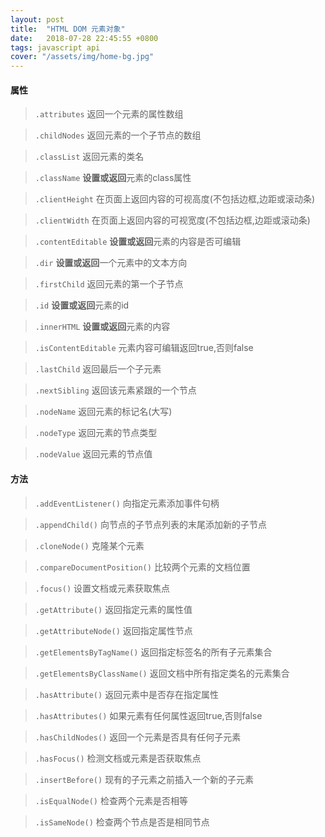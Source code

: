 ```yaml
---
layout: post
title:  "HTML DOM 元素对象"
date:   2018-07-28 22:45:55 +0800
tags: javascript api
cover: "/assets/img/home-bg.jpg"
---
```


#### 属性
> ``.attributes`` 返回一个元素的属性数组

> ``.childNodes`` 返回元素的一个子节点的数组

> ``.classList`` 返回元素的类名

> ``.className`` **设置或返回**元素的class属性

> ``.clientHeight`` 在页面上返回内容的可视高度(不包括边框,边距或滚动条)

> ``.clientWidth`` 在页面上返回内容的可视宽度(不包括边框,边距或滚动条)

> ``.contentEditable`` **设置或返回**元素的内容是否可编辑

> ``.dir`` **设置或返回**一个元素中的文本方向

> ``.firstChild`` 返回元素的第一个子节点

> ``.id`` **设置或返回**元素的id

> ``.innerHTML`` **设置或返回**元素的内容

> ``.isContentEditable`` 元素内容可编辑返回true,否则false

> ``.lastChild`` 返回最后一个子元素

> ``.nextSibling`` 返回该元素紧跟的一个节点

> ``.nodeName`` 返回元素的标记名(大写)

> ``.nodeType`` 返回元素的节点类型

> ``.nodeValue`` 返回元素的节点值


#### 方法
> ``.addEventListener()`` 向指定元素添加事件句柄

> ``.appendChild()`` 向节点的子节点列表的末尾添加新的子节点

> ``.cloneNode()`` 克隆某个元素

> ``.compareDocumentPosition()`` 比较两个元素的文档位置

> ``.focus()`` 设置文档或元素获取焦点

> ``.getAttribute()`` 返回指定元素的属性值

> ``.getAttributeNode()`` 返回指定属性节点

> ``.getElementsByTagName()`` 返回指定标签名的所有子元素集合

> ``.getElementsByClassName()`` 返回文档中所有指定类名的元素集合

> ``.hasAttribute()`` 返回元素中是否存在指定属性

> ``.hasAttributes()`` 如果元素有任何属性返回true,否则false

> ``.hasChildNodes()`` 返回一个元素是否具有任何子元素

> ``.hasFocus()`` 检测文档或元素是否获取焦点

> ``.insertBefore()`` 现有的子元素之前插入一个新的子元素

> ``.isEqualNode()`` 检查两个元素是否相等

> ``.isSameNode()`` 检查两个节点是否是相同节点
